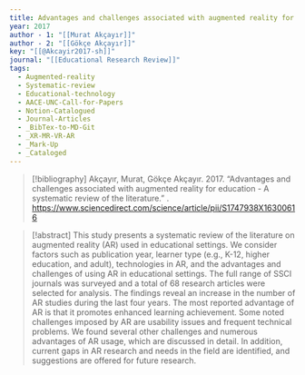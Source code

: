 ```yaml
---
title: Advantages and challenges associated with augmented reality for education -  A systematic review of the literature
year: 2017
author - 1: "[[Murat Akçayır]]"
author - 2: "[[Gökçe Akçayır]]"
key: "[[@Akcayir2017-sh]]"
journal: "[[Educational Research Review]]"
tags:
  - Augmented-reality
  - Systematic-review
  - Educational-technology
  - AACE-UNC-Call-for-Papers
  - Notion-Catalogued
  - Journal-Articles
  - _BibTex-to-MD-Git
  - _XR-MR-VR-AR
  - _Mark-Up
  - _Cataloged
---
```


> [!bibliography]
> Akçayır, Murat, Gökçe Akçayır. 2017. “Advantages and challenges associated with augmented reality for education -  A systematic review of the literature.” . https://www.sciencedirect.com/science/article/pii/S1747938X16300616

> [!abstract]
> This study presents a systematic review of the literature on augmented reality (AR) used in educational settings. We consider factors such as publication year, learner type (e.g., K-12, higher education, and adult), technologies in AR, and the advantages and challenges of using AR in educational settings. The full range of SSCI journals was surveyed and a total of 68 research articles were selected for analysis. The findings reveal an increase in the number of AR studies during the last four years. The most reported advantage of AR is that it promotes enhanced learning achievement. Some noted challenges imposed by AR are usability issues and frequent technical problems. We found several other challenges and numerous advantages of AR usage, which are discussed in detail. In addition, current gaps in AR research and needs in the field are identified, and suggestions are offered for future research.